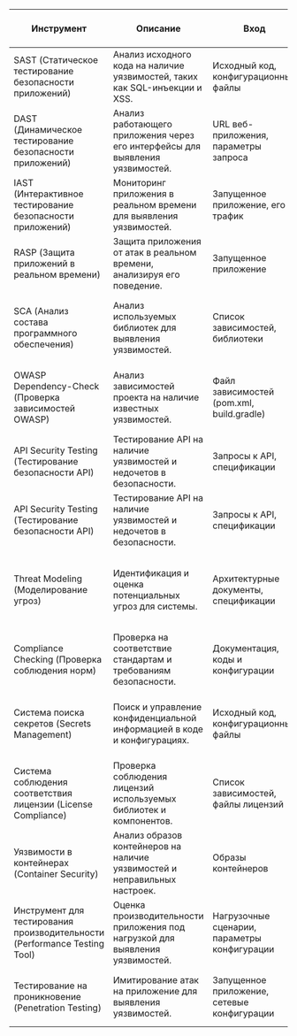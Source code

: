 | Инструмент | Описание | Вход | Выходные данные | Обязанности специалиста по безопасности | Обязанности разработчика | Обязанности DevOps | Конкретные утилиты |
|-|-|-|-|-|-|-|-|
| SAST (Статическое тестирование безопасности приложений) | Анализ исходного кода на наличие уязвимостей, таких как SQL-инъекции и XSS. | Исходный код, конфигурационные файлы | Отчеты о найденных уязвимостях | Настройка правил анализа, интерпретация результатов | Исправление уязвимостей, выявленных инструментом | Интеграция SAST в CI/CD пайплайн | **Иностранный**: Checkmarx **Бесплатный**: SonarQube |
| DAST (Динамическое тестирование безопасности приложений) | Анализ работающего приложения через его интерфейсы для выявления уязвимостей. | URL веб-приложения, параметры запроса | Отчеты о найденных уязвимостях | Определение целевых страниц, анализ результатов | Исправление уязвимостей, выявленных инструментом | Настройка и запуск DAST в CI/CD процессах | **Иностранный**: Burp Suite **Бесплатный**: OWASP ZAP |
| IAST (Интерактивное тестирование безопасности приложений) | Мониторинг приложения в реальном времени для выявления уязвимостей. | Запущенное приложение, его трафик | Подробные отчеты о уязвимостях | Настройка инструментов для анализа, интерпретация результатов | Исправление уязвимостей, выявленных инструментом | Интеграция IAST в CI/CD пайплайн и мониторинг | **Иностранный**: IBM AppScan **Бесплатный**: Contrast Security |
| RASP (Защита приложений в реальном времени) | Защита приложения от атак в реальном времени, анализируя его поведение. | Запущенное приложение | Логи атак, метрики безопасности | Настройка параметров защиты, анализ инцидентов | Минимизация ложных срабатываний, исправление уязвимостей | Настройка RASP в CI/CD и мониторинг его работы | **Иностранный**: Signal Sciences **Бесплатный**: ModSecurity |
| SCA (Анализ состава программного обеспечения) | Анализ используемых библиотек для выявления уязвимостей. | Список зависимостей, библиотеки | Отчеты о уязвимых компонентах | Анализ и выбор безопасных библиотек, устранение уязвимостей | Обновление уязвимых библиотек, использование безопасных аналогов | Интеграция SCA в CI/CD для автоматизации проверки зависимостей | **Иностранный**: WhiteSource **Бесплатный**: OWASP Dependency-Check |
| OWASP Dependency-Check (Проверка зависимостей OWASP) | Анализ зависимостей проекта на наличие известных уязвимостей. | Файл зависимостей (pom.xml, build.gradle) | Отчеты о уязвимых зависимостях | Настройка и анализ отчетов о зависимостях, рекомендации по исправлениям | Обновление уязвимых зависимостей, устранение проблем | Интеграция Dependency-Check в CI/CD пайплайн | **Иностранный**: OWASP Dependency-Check **Бесплатный**: Snyk |
| API Security Testing (Тестирование безопасности API) | Тестирование API на наличие уязвимостей и недочетов в безопасности. | Запросы к API, спецификации | Отчеты о уязвимостях API | Настройка тестов безопасности API, анализ результатов | Исправление уязвимостей, выявленных в API | Интеграция тестирования API в CI/CD пайплайн | **Иностранный**: Postman **Б
| API Security Testing (Тестирование безопасности API) | Тестирование API на наличие уязвимостей и недочетов в безопасности. | Запросы к API, спецификации | Отчеты о уязвимостях API | Настройка тестов безопасности API, анализ результатов | Исправление уязвимостей, выявленных в API | Интеграция тестирования API в CI/CD пайплайн | **Иностранный**: Postman **Бесплатный**: OWASP ZAP |
| Threat Modeling (Моделирование угроз) | Идентификация и оценка потенциальных угроз для системы. | Архитектурные документы, спецификации | Модель угроз и рекомендации по устранению угроз | Определение критических точек и анализ результатов | Участие в обсуждениях по улучшению безопасности архитектуры | Внедрение рекомендаций моделирования угроз в CI/CD | **Иностранный**: Microsoft Threat Modeling Tool **Бесплатный**: OWASP Threat Dragon |
| Compliance Checking (Проверка соблюдения норм) | Проверка на соответствие стандартам и требованиям безопасности. | Документация, коды и конфигурации | Отчеты о соответствии и несоответствии | Анализ соответствия стандартам, устранение несоответствий | Обеспечение соблюдения стандартов в разработке | Настройка автоматизированных проверок соответствия в CI/CD | **Иностранный**: Nessus **Бесплатный**: OpenSCAP |
| Система поиска секретов (Secrets Management) | Поиск и управление конфиденциальной информацией в коде и конфигурациях. | Исходный код, конфигурационные файлы | Отчеты о найденных секретах | Настройка системы поиска секретов, анализ результатов | Устранение найденных секретов, улучшение практик безопасности | Интеграция системы поиска секретов в CI/CD | **Иностранный**: HashiCorp Vault **Бесплатный**: TruffleHog |
| Система соблюдения соответствия лицензии (License Compliance) | Проверка соблюдения лицензий используемых библиотек и компонентов. | Список зависимостей, файлы лицензий | Отчеты о соответствии лицензий | Настройка и анализ отчетов о лицензиях, рекомендации по устранению несоответствий | Обеспечение соблюдения лицензий при использовании библиотек | Настройка автоматизированных проверок соответствия в CI/CD | **Иностранный**: FOSSA **Бесплатный**: Licensee |
| Уязвимости в контейнерах (Container Security) | Анализ образов контейнеров на наличие уязвимостей и неправильных настроек. | Образы контейнеров | Отчеты о безопасности контейнеров | Анализ отчетов и устранение уязвимостей, рекомендации | Обновление контейнеров, устранение уязвимостей в образах | Интеграция анализа безопасности контейнеров в CI/CD | **Иностранный**: Aqua Security **Бесплатный**: Clair |
| Инструмент для тестирования производительности (Performance Testing Tool) | Оценка производительности приложения под нагрузкой для выявления уязвимостей. | Нагрузочные сценарии, параметры конфигурации | Отчеты о производительности и узких местах | Анализ отчетов и рекомендаций по улучшению производительности | Оптимизация кода и конфигураций на основе результатов тестов | Настройка инструментов для автоматизированного тестирования | **Иностранный**: JMeter **Бесплатный**: Gatling |
| Тестирование на проникновение (Penetration Testing) | Имитирование атак на приложение для выявления уязвимостей. | Запущенное приложение, сетевые конфигурации | Отчеты о уязвимостях и рекомендациях | Проведение тестов и анализ результатов | Исправление уязвимостей, выявленных в процессе тестирования | Интеграция результатов тестирования на проникновение в CI/CD | **Иностранный**: Metasploit **Бесплатный**: OWASP WebGoat |
